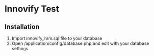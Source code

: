 # Innovify Test

## Installation
1. Import innovify_hrm.sql file to your database
2. Open /application/config/database.php and edit with your database settings

